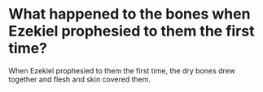 # What happened to the bones when Ezekiel prophesied to them the first time?

When Ezekiel prophesied to them the first time, the dry bones drew together and flesh and skin covered them.
